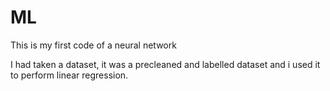 # ML
This is my first code of a neural network

I had taken a dataset, it was a precleaned and labelled dataset and i used it to perform linear regression. 

